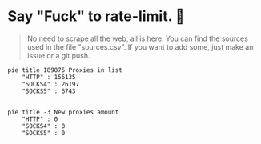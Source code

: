 
# Say "Fuck" to rate-limit. 🖕

> No need to scrape all the web, all is here.
>You can find the sources used in the file "sources.csv".
> If you want to add some, just make an issue or a git push.


```mermaid
pie title 189075 Proxies in list
    "HTTP" : 156135
    "SOCKS4" : 26197
    "SOCKS5" : 6743
            
```

```mermaid
pie title -3 New proxies amount
    "HTTP" : 0
    "SOCKS4" : 0
    "SOCKS5" : 0
```
        